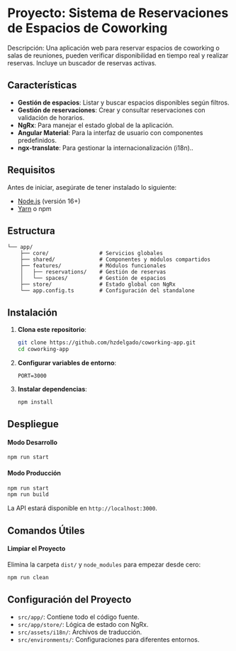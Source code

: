 # Proyecto: Sistema de Reservaciones de Espacios de Coworking

Descripción: Una aplicación web para reservar espacios de coworking o salas de reuniones, pueden verificar disponibilidad en tiempo real y realizar reservas. Incluye un buscador de reservas activas.

## Características

- **Gestión de espacios**: Listar y buscar espacios disponibles según filtros.
- **Gestión de reservaciones**: Crear y consultar reservaciones con validación de horarios.
- **NgRx**: Para manejar el estado global de la aplicación.
- **Angular Material**: Para la interfaz de usuario con componentes predefinidos.
- **ngx-translate**: Para gestionar la internacionalización (i18n)..

## Requisitos
Antes de iniciar, asegúrate de tener instalado lo siguiente:

- [Node.js](https://nodejs.org/) (versión 16+)
- [Yarn](https://yarnpkg.com/) o npm

## Estructura

````src/
└── app/
    ├── core/                # Servicios globales
    ├── shared/              # Componentes y módulos compartidos
    ├── features/            # Módulos funcionales
    │   ├── reservations/    # Gestión de reservas
    │   └── spaces/          # Gestión de espacios
    ├── store/               # Estado global con NgRx
    └── app.config.ts        # Configuración del standalone
````
## Instalación

1. **Clona este repositorio**:

   ```bash
   git clone https://github.com/hzdelgado/coworking-app.git
   cd coworking-app
   ```
2. **Configurar variables de entorno**:

   ```env
   PORT=3000
   ```
3. **Instalar dependencias**:

   ```bash
   npm install
   ```
## Despliegue
#### Modo Desarrollo
```env
npm run start
```
#### Modo Producción
```bash
npm run start
npm run build
```
La API estará disponible en `http://localhost:3000`.
## Comandos Útiles
#### Limpiar el Proyecto
Elimina la carpeta `dist/` y `node_modules` para empezar desde cero:

```bash
npm run clean
```
## Configuración del Proyecto
- `src/app/`: Contiene todo el código fuente.
- `src/app/store/`: Lógica de estado con NgRx.
- `src/assets/i18n/`: Archivos de traducción.
- `src/environments/`: Configuraciones para diferentes entornos.
